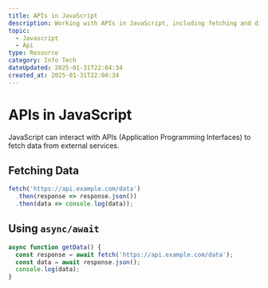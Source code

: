```yaml
---
title: APIs in JavaScript
description: Working with APIs in JavaScript, including fetching and displaying data.
topic:
  - Javascript
  - Api
type: Resource
category: Info Tech
dateUpdated: 2025-01-31T22:04:34
created_at: 2025-01-31T22:04:34
---
```


# APIs in JavaScript

JavaScript can interact with APIs (Application Programming Interfaces) to fetch data from external services.

## Fetching Data
  ```javascript
  fetch('https://api.example.com/data')
    .then(response => response.json())
    .then(data => console.log(data));
  ```

## Using `async/await`
  ```javascript
  async function getData() {
    const response = await fetch('https://api.example.com/data');
    const data = await response.json();
    console.log(data);
  }
  ```



